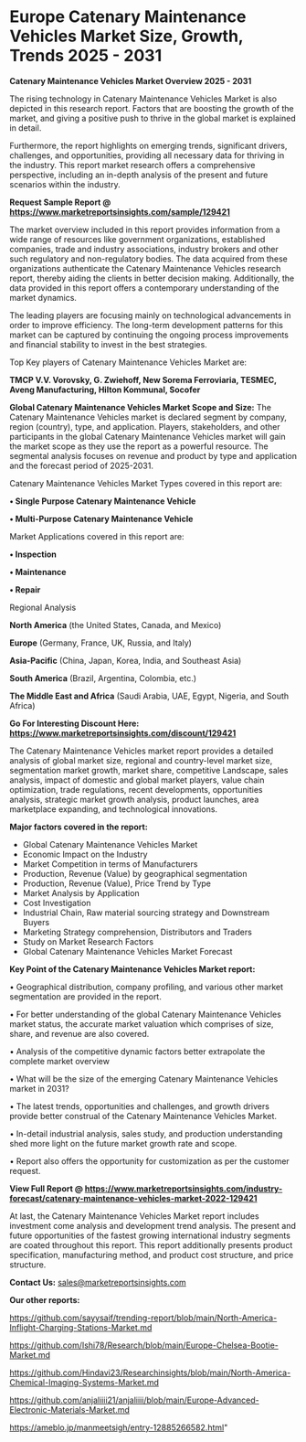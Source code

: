  # Europe Catenary Maintenance Vehicles Market Size, Growth, Trends 2025 - 2031

<Strong> Catenary Maintenance Vehicles Market Overview 2025 - 2031</strong>

The rising technology in Catenary Maintenance Vehicles Market is also depicted in this research report. Factors that are boosting the growth of the market, and giving a positive push to thrive in the global market is explained in detail.

Furthermore, the report highlights on emerging trends, significant drivers, challenges, and opportunities, providing all necessary data for thriving in the industry. This report market research offers a comprehensive perspective, including an in-depth analysis of the present and future scenarios within the industry.

<strong>Request Sample Report @ <a href=https://www.marketreportsinsights.com/sample/129421>https://www.marketreportsinsights.com/sample/129421</a></strong>

The market overview included in this report provides information from a wide range of resources like government organizations, established companies, trade and industry associations, industry brokers and other such regulatory and non-regulatory bodies. The data acquired from these organizations authenticate the Catenary Maintenance Vehicles research report, thereby aiding the clients in better decision making. Additionally, the data provided in this report offers a contemporary understanding of the market dynamics.

The leading players are focusing mainly on technological advancements in order to improve efficiency. The long-term development patterns for this market can be captured by continuing the ongoing process improvements and financial stability to invest in the best strategies.

Top Key players of Catenary Maintenance Vehicles Market are:

<strong>TMCP V.V. Vorovsky, G. Zwiehoff, New Sorema Ferroviaria, TESMEC, Aveng Manufacturing, Hilton Kommunal, Socofer</strong>

<strong><b>Global Catenary Maintenance Vehicles Market Scope and Size:</b></strong>
The Catenary Maintenance Vehicles market is declared segment by company, region (country), type, and application. Players, stakeholders, and other participants in the global Catenary Maintenance Vehicles market will gain the market scope as they use the report as a powerful resource. The segmental analysis focuses on revenue and product by type and application and the forecast period of 2025-2031.

Catenary Maintenance Vehicles Market Types covered in this report are:

<strong>• Single Purpose Catenary Maintenance Vehicle

• Multi-Purpose Catenary Maintenance Vehicle</strong>

Market Applications covered in this report are:

<strong>• Inspection

• Maintenance

• Repair</strong> 

Regional Analysis

<strong>North America</strong> (the United States, Canada, and Mexico)

<strong>Europe</strong> (Germany, France, UK, Russia, and Italy)

<strong>Asia-Pacific</strong> (China, Japan, Korea, India, and Southeast Asia)

<strong>South America</strong> (Brazil, Argentina, Colombia, etc.)

<strong>The Middle East and Africa</strong> (Saudi Arabia, UAE, Egypt, Nigeria, and South Africa)

<strong>Go For Interesting Discount Here: <a href=https://www.marketreportsinsights.com/discount/129421>https://www.marketreportsinsights.com/discount/129421</a></strong>

The Catenary Maintenance Vehicles market report provides a detailed analysis of global market size, regional and country-level market size, segmentation market growth, market share, competitive Landscape, sales analysis, impact of domestic and global market players, value chain optimization, trade regulations, recent developments, opportunities analysis, strategic market growth analysis, product launches, area marketplace expanding, and technological innovations.

<strong><b>Major factors covered in the report:</b></strong>
<ul>
  <li>Global Catenary Maintenance Vehicles Market </li>
  <li>Economic Impact on the Industry</li>
  <li>Market Competition in terms of Manufacturers</li>
  <li>Production, Revenue (Value) by geographical segmentation</li>
  <li>Production, Revenue (Value), Price Trend by Type</li>
  <li>Market Analysis by Application</li>
  <li>Cost Investigation</li>
  <li>Industrial Chain, Raw material sourcing strategy and Downstream Buyers</li>
  <li>Marketing Strategy comprehension, Distributors and Traders</li>
  <li>Study on Market Research Factors</li>
  <li>Global Catenary Maintenance Vehicles Market Forecast</li>
</ul>

<strong><b>Key Point of the Catenary Maintenance Vehicles Market report:</b></strong>

• Geographical distribution, company profiling, and various other market segmentation are provided in the report.

• For better understanding of the global Catenary Maintenance Vehicles market status, the accurate market valuation which comprises of size, share, and revenue are also covered.

• Analysis of the competitive dynamic factors better extrapolate the complete market overview

• What will be the size of the emerging Catenary Maintenance Vehicles market in 2031?

• The latest trends, opportunities and challenges, and growth drivers provide better construal of the Catenary Maintenance Vehicles Market.

• In-detail industrial analysis, sales study, and production understanding shed more light on the future market growth rate and scope.

• Report also offers the opportunity for customization as per the customer request.

<strong><b>View Full Report @ <a href=https://www.marketreportsinsights.com/industry-forecast/catenary-maintenance-vehicles-market-2022-129421>https://www.marketreportsinsights.com/industry-forecast/catenary-maintenance-vehicles-market-2022-129421</a></b></strong>


At last, the Catenary Maintenance Vehicles Market report includes investment come analysis and development trend analysis. The present and future opportunities of the fastest growing international industry segments are coated throughout this report. This report additionally presents product specification, manufacturing method, and product cost structure, and price structure.

<strong>Contact Us:</strong>
sales@marketreportsinsights.com

<strong>Our other reports:</strong>

<a href=https://github.com/sayysaif/trending-report/blob/main/North-America-Inflight-Charging-Stations-Market.md>https://github.com/sayysaif/trending-report/blob/main/North-America-Inflight-Charging-Stations-Market.md</a>

<a href=https://github.com/Ishi78/Research/blob/main/Europe-Chelsea-Bootie-Market.md>https://github.com/Ishi78/Research/blob/main/Europe-Chelsea-Bootie-Market.md</a>

<a href=https://github.com/Hindavi23/Researchinsights/blob/main/North-America-Chemical-Imaging-Systems-Market.md>https://github.com/Hindavi23/Researchinsights/blob/main/North-America-Chemical-Imaging-Systems-Market.md</a>

<a href=https://github.com/anjaliiii21/anjaliiii/blob/main/Europe-Advanced-Electronic-Materials-Market.md>https://github.com/anjaliiii21/anjaliiii/blob/main/Europe-Advanced-Electronic-Materials-Market.md</a>

<a href=https://ameblo.jp/manmeetsigh/entry-12885266582.html>https://ameblo.jp/manmeetsigh/entry-12885266582.html</a>"
